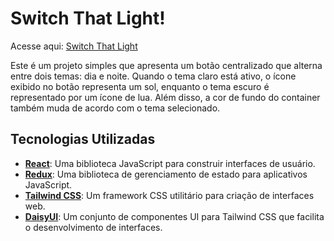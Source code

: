 # Switch That Light!

Acesse aqui: [Switch That Light](https://redux-light-switch.vercel.app)

Este é um projeto simples que apresenta um botão centralizado que alterna entre dois temas: dia e noite. Quando o tema claro está ativo, o ícone exibido no botão representa um sol, enquanto o tema escuro é representado por um ícone de lua. Além disso, a cor de fundo do container também muda de acordo com o tema selecionado.

## Tecnologias Utilizadas

- **[React](https://react.dev/)**: Uma biblioteca JavaScript para construir interfaces de usuário.
- **[Redux](https://redux.js.org/)**: Uma biblioteca de gerenciamento de estado para aplicativos JavaScript.
- **[Tailwind CSS](https://tailwindcss.com/)**: Um framework CSS utilitário para criação de interfaces web.
- **[DaisyUI](https://daisyui.com/)**: Um conjunto de componentes UI para Tailwind CSS que facilita o desenvolvimento de interfaces.
